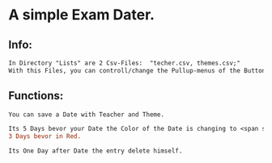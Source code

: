 # A simple Exam Dater.


## Info:
```diff
In Directory "Lists" are 2 Csv-Files:  "techer.csv, themes.csv;"
With this Files, you can controll/change the Pullup-menus of the Buttons "Teacher" and "Theme"
```

## Functions:
```diff
You can save a Date with Teacher and Theme.

Its 5 Days bevor your Date the Color of the Date is changing to <span style="color:orange;">orange.</span>
3 Days bevor in Red.

Its One Day after Date the entry delete himself.
```


